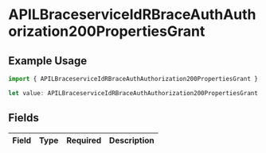 # APILBraceserviceIdRBraceAuthAuthorization200PropertiesGrant

## Example Usage

```typescript
import { APILBraceserviceIdRBraceAuthAuthorization200PropertiesGrant } from "authlete-typescript-sdk/models";

let value: APILBraceserviceIdRBraceAuthAuthorization200PropertiesGrant = {};
```

## Fields

| Field       | Type        | Required    | Description |
| ----------- | ----------- | ----------- | ----------- |